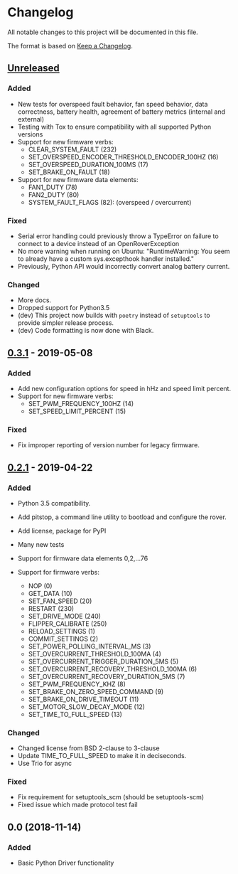 # Changelog

All notable changes to this project will be documented in this file.

The format is based on [Keep a Changelog](https://keepachangelog.com/en/1.0.0/).

## [Unreleased][unreleased]

### Added

- New tests for overspeed fault behavior, fan speed behavior, data correctness, battery health, agreement of battery metrics (internal and external)
- Testing with Tox to ensure compatibility with all supported Python versions
- Support for new firmware verbs:
  - CLEAR_SYSTEM_FAULT (232)
  - SET_OVERSPEED_ENCODER_THRESHOLD_ENCODER_100HZ (16)
  - SET_OVERSPEED_DURATION_100MS (17)
  - SET_BRAKE_ON_FAULT (18)
- Support for new firmware data elements:
  - FAN1_DUTY (78)
  - FAN2_DUTY (80)
  - SYSTEM_FAULT_FLAGS (82): (overspeed / overcurrent)

### Fixed

- Serial error handling could previously throw a TypeError on failure to connect to a device instead of an OpenRoverException
- No more warning when running on Ubuntu: "RuntimeWarning: You seem to already have a custom sys.excepthook handler installed."
- Previously, Python API would incorrectly convert analog battery current.

### Changed

- More docs.
- Dropped support for Python3.5
- (dev) This project now builds with `poetry` instead of `setuptools` to provide simpler release process.
- (dev) Code formatting is now done with Black.

## [0.3.1][0.3.1] - 2019-05-08

### Added

- Add new configuration options for speed in hHz and speed limit
  percent.
- Support for new firmware verbs:
  - SET_PWM_FREQUENCY_100HZ (14)
  - SET_SPEED_LIMIT_PERCENT (15)

### Fixed

- Fix improper reporting of version number for legacy firmware.

## [0.2.1][0.2.1] - 2019-04-22

### Added

- Python 3.5 compatibility.

- Add pitstop, a command line utility to bootload and configure the rover.

- Add license, package for PyPI

- Many new tests

- Support for firmware data elements 0,2,...76

- Support for firmware verbs:
  - NOP (0)
  - GET_DATA (10)
  - SET_FAN_SPEED (20)
  - RESTART (230)
  - SET_DRIVE_MODE (240)
  - FLIPPER_CALIBRATE (250)
  - RELOAD_SETTINGS (1)
  - COMMIT_SETTINGS (2)
  - SET_POWER_POLLING_INTERVAL_MS (3)
  - SET_OVERCURRENT_THRESHOLD_100MA (4)
  - SET_OVERCURRENT_TRIGGER_DURATION_5MS (5)
  - SET_OVERCURRENT_RECOVERY_THRESHOLD_100MA (6)
  - SET_OVERCURRENT_RECOVERY_DURATION_5MS (7)
  - SET_PWM_FREQUENCY_KHZ (8)
  - SET_BRAKE_ON_ZERO_SPEED_COMMAND (9)
  - SET_BRAKE_ON_DRIVE_TIMEOUT (11)
  - SET_MOTOR_SLOW_DECAY_MODE (12)
  - SET_TIME_TO_FULL_SPEED (13)

### Changed

- Changed license from BSD 2-clause to 3-clause
- Update TIME_TO_FULL_SPEED to make it in deciseconds.
- Use Trio for async

### Fixed

- Fix requirement for setuptools_scm (should be setuptools-scm)
- Fixed issue which made protocol test fail

## 0.0 (2018-11-14)

### Added

- Basic Python Driver functionality

[unreleased]: https://github.com/olivierlacan/keep-a-changelog/compare/0.3.1...HEAD
[0.3.1]: https://github.com/RoverRobotics/openrover-python/compare/0.2.1...0.3.1
[0.2.1]: https://github.com/RoverRobotics/openrover-python/compare/0.0...0.2.1
